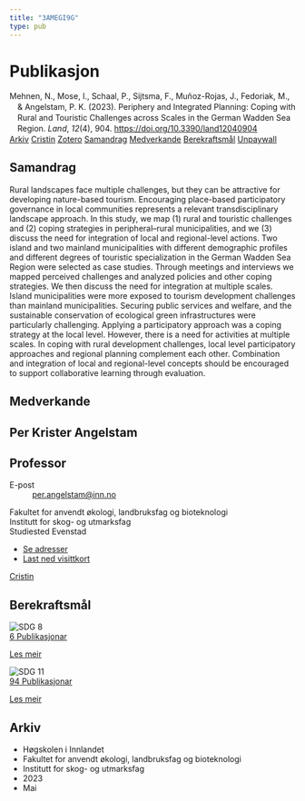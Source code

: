 ```yaml
---
title: "3AMEGI9G"
type: pub
---
```

<h1>Publikasjon</h1>
<article id="csl-bib-container-3AMEGI9G" class="csl-bib-container">
  <div class="csl-bib-body" style="line-height: 1.35; padding-left: 1em; text-indent:-1em;">
  <div class="csl-entry">Mehnen, N., Mose, I., Schaal, P., Sijtsma, F., Mu&#xF1;oz-Rojas, J., Fedoriak, M., &amp; Angelstam, P. K. (2023). Periphery and Integrated Planning: Coping with Rural and Touristic Challenges across Scales in the German Wadden Sea Region. <i>Land</i>, <i>12</i>(4), 904. <a href="https://doi.org/10.3390/land12040904">https://doi.org/10.3390/land12040904</a></div>
</div>
  <div class="csl-bib-buttons">
    <a href="#taxonomy-article-3AMEGI9G" class="csl-bib-button">Arkiv</a>
    <a href="https://app.cristin.no/results/show.jsf?id=2150197" alt="Cristin URL" class="csl-bib-button">Cristin</a>
    <a href="http://zotero.org/groups/5402882/items/3AMEGI9G" alt="Zotero URL" class="csl-bib-button">Zotero</a>
    <a href="#abstract-article-3AMEGI9G" class="csl-bib-button">Samandrag</a>
    <a href="#contributors-article-3AMEGI9G" class="csl-bib-button">Medverkande</a>
    <a href="#sdg-article-3AMEGI9G" class="csl-bib-button">Berekraftsmål</a>
    <a href="https://www.mdpi.com/2073-445X/12/4/904/pdf?version=1681808270" class="csl-bib-button">Unpaywall</a>
  </div>
  <div id="csl-bib-meta-container-3AMEGI9G"></div>
</article>
<div id="csl-bib-meta-3AMEGI9G" class="csl-bib-meta">
  <article id="abstract-article-3AMEGI9G" class="abstract-article">
    <h1>Samandrag</h1>
    Rural landscapes face multiple challenges, but they can be attractive for developing nature-based tourism. Encouraging place-based participatory governance in local communities represents a relevant transdisciplinary landscape approach. In this study, we map (1) rural and touristic challenges and (2) coping strategies in peripheral–rural municipalities, and we (3) discuss the need for integration of local and regional-level actions. Two island and two mainland municipalities with different demographic profiles and different degrees of touristic specialization in the German Wadden Sea Region were selected as case studies. Through meetings and interviews we mapped perceived challenges and analyzed policies and other coping strategies. We then discuss the need for integration at multiple scales. Island municipalities were more exposed to tourism development challenges than mainland municipalities. Securing public services and welfare, and the sustainable conservation of ecological green infrastructures were particularly challenging. Applying a participatory approach was a coping strategy at the local level. However, there is a need for activities at multiple scales. In coping with rural development challenges, local level participatory approaches and regional planning complement each other. Combination and integration of local and regional-level concepts should be encouraged to support collaborative learning through evaluation.
  </article>
  <article id="contributors-article-3AMEGI9G" class="contributors-article">
    <h1>Medverkande</h1>
    <div class="personas"> <div class="vrtx-hinn-person-card"> <div class="photo"> <i class="lar la-user-circle missing-person"></i> </div> <div class="info"> <hgroup><h1>Per Krister Angelstam</h1> <h2>Professor</h2> </hgroup><dl> <dt>E-post</dt> <dd> <a href="mailto:per.angelstam@inn.no">per.angelstam@inn.no</a> </dd> </dl> <p> Fakultet for anvendt økologi, landbruksfag og bioteknologi<br> Institutt for skog- og utmarksfag<br> Studiested Evenstad </p> <ul class="vrtx-hinn-links"> <li><a href="https://www.inn.no/finn-en-ansatt/per-angelstam.html#vrtx-hinn-addresses">Se adresser</a></li> <li><a href="https://www.inn.no/finn-en-ansatt/per-angelstam.html?vrtx=vcf">Last ned visittkort</a></li> </ul> </div> </div> <a href="https://app.cristin.no/persons/show.jsf?id=1318014" alt="Cristin URL" class="personas-cristin">Cristin</a> </div>
  </article>
  <article id="sdg-article-3AMEGI9G" class="sdg-article">
    <h1>Berekraftsmål</h1>
    <div class="sdg-container"><div id="sdg8" class="sdg"> <img src="{{< params subfolder >}}images/sdg/sdg08_no.png" class="image" alt="SDG 8"> <div class="sdg-overlay"> <a href="{{< params subfolder >}}no/archive/?sdg=8#archive" class="sdg-publication-count"><span>6</span> Publikasjonar</a> <p><a href="NA" class="sdg-read-more">Les meir</a></p> </div> </div> <div id="sdg11" class="sdg"> <img src="{{< params subfolder >}}images/sdg/sdg11_no.png" class="image" alt="SDG 11"> <div class="sdg-overlay"> <a href="{{< params subfolder >}}no/archive/?sdg=11#archive" class="sdg-publication-count"><span>94</span> Publikasjonar</a> <p><a href="NA" class="sdg-read-more">Les meir</a></p> </div> </div></div>
  </article>
  <article id="taxonomy-article-3AMEGI9G" class="taxonomy-article">
    <h1>Arkiv</h1>
    <ul>
      <li>Høgskolen i Innlandet</li>
      <li>Fakultet for anvendt økologi, landbruksfag og bioteknologi</li>
      <li>Institutt for skog- og utmarksfag</li>
      <li>2023</li>
      <li>Mai</li>
    </ul>
  </article>
</div>
